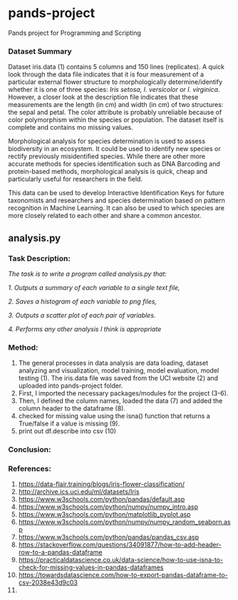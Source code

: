 # pands-project
Pands project for Programming and Scripting

### Dataset Summary
Dataset iris.data (1) contains 5 columns and 150 lines (replicates). A quick look through the data file indicates that it is four measurement of a particular external flower structure to morphologically determine/identify whether it is one of three species: *Iris setosa, I. versicolor or I. virginica*. However, a closer look at the description file indicates that these measurements are the length (in cm) and width (in cm) of two structures: the sepal and petal. The color attribute is probably unreliable because of color polymorphism within the species or population. The dataset itself is complete and contains mo missing values.

Morphological analysis for species determination is used to assess biodiversity in an ecosystem. It could be used to identify new species or rectify previously misidentified species. While there are other more accurate methods for species identification such as DNA Barcoding and protein-based methods, morphological analysis is quick, cheap and particularly useful for researchers in the field. 

This data can be used to develop Interactive Identification Keys for future taxonomists and researchers and species determination based on pattern recognition in Machine Learning. It can also be used to which species are more closely related to each other and share a common ancestor. 

## **analysis.py**

### Task Description:
*The task is to write a program called analysis.py that:*

*1. Outputs a summary of each variable to a single text file,*
	
*2. Saves a histogram of each variable to png files,*
	
*3. Outputs a scatter plot of each pair of variables.*
	
*4. Performs any other analysis I think is appropriate*

### Method:
1. The general processes in data analysis are data loading, dataset analyzing and visualization, model training, model evaluation, model testing (1). The iris.data file was saved from the UCI website (2) and uploaded into pands-project folder.
2. First, I imported the necessary packages/modules for the project (3-6).
3. Then, I defined the column names, loaded the data (7) and added the column header to the dataframe (8).
4. checked for missing value using the isna() function that returns a True/false if a value is missing (9).
5. print out df.describe into csv (10)


### Conclusion:


### References:
1. https://data-flair.training/blogs/iris-flower-classification/
2. http://archive.ics.uci.edu/ml/datasets/Iris
3. https://www.w3schools.com/python/pandas/default.asp
4. https://www.w3schools.com/python/numpy/numpy_intro.asp
5. https://www.w3schools.com/python/matplotlib_pyplot.asp
6. https://www.w3schools.com/python/numpy/numpy_random_seaborn.asp
7. https://www.w3schools.com/python/pandas/pandas_csv.asp
8. https://stackoverflow.com/questions/34091877/how-to-add-header-row-to-a-pandas-dataframe
9. https://practicaldatascience.co.uk/data-science/how-to-use-isna-to-check-for-missing-values-in-pandas-dataframes
10. https://towardsdatascience.com/how-to-export-pandas-dataframe-to-csv-2038e43d9c03
11. 





